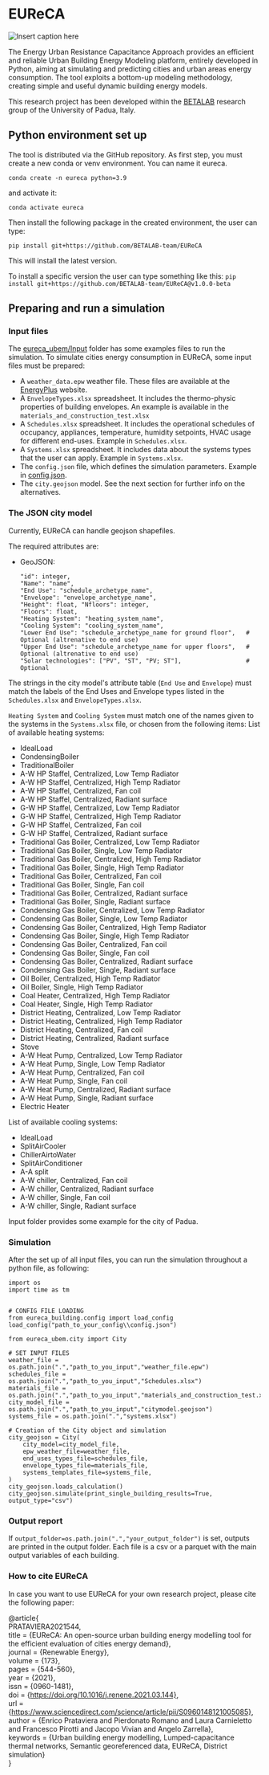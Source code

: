 # EUReCA 

![Insert caption here](https://research.dii.unipd.it/betalab/wp-content/uploads/sites/33/2021/03/EUReCA_logo_300x300.jpg)

The Energy Urban Resistance Capacitance Approach provides an efficient and reliable Urban Building Energy Modeling platform, entirely developed in Python, aiming at simulating and predicting cities and urban areas energy consumption. The tool exploits a bottom-up modeling methodology, creating simple and useful dynamic building energy models.

This research project has been developed within the [BETALAB](https://research.dii.unipd.it/betalab/) research group of the University of Padua, Italy.

## Python environment set up
The tool is distributed via the GitHub repository. As first step, you must create a new conda or venv environment. You can name it eureca.

`conda create -n eureca python=3.9`

and activate it:

``conda activate eureca``

Then install the following package in the created environment, the user can type:

``
pip install git+https://github.com/BETALAB-team/EUReCA
``

This will install the latest version. 

To install a specific version the user can type something like this:
``
pip install git+https://github.com/BETALAB-team/EUReCA@v1.0.0-beta
``

## Preparing and run a simulation
### Input files

The [eureca_ubem/Input](https://github.com/BETALAB-team/EUReCA/tree/main/eureca_ubem/Input) folder has some examples files to run the simulation. 
To simulate cities energy consumption in EUReCA, some input files must be prepared:
 - A `weather_data.epw` weather file. These files are available at the [EnergyPlus](https://www.energyplus.net/weather) website.
 - A `EnvelopeTypes.xlsx` spreadsheet. It includes the thermo-physic properties of building envelopes. An example is available in the `materials_and_construction_test.xlsx`
 - A `Schedules.xlsx` spreadsheet. It includes the operational schedules of occupancy, appliances, temperature, humidity setpoints, HVAC usage for different end-uses. Example in `Schedules.xlsx`.
 - A `Systems.xlsx` spreadsheet. It includes data about the systems types that the user can apply. Example in `Systems.xlsx`.
 - The `config.json` file, which defines the simulation parameters. Example in [config.json](https://github.com/BETALAB-team/EUReCA/blob/main/eureca_ubem/Input/config.json).
 - The `city.geojson` model. See the next section for further info on the alternatives.

### The JSON city model
Currently, EUReCA can handle geojson shapefiles. 

The required attributes are:
- GeoJSON: 
  ```
  "id": integer, 
  "Name": "name", 
  "End Use": "schedule_archetype_name", 
  "Envelope": "envelope_archetype_name", 
  "Height": float, "Nfloors": integer, 
  "Floors": float, 
  "Heating System": "heating_system_name", 
  "Cooling System": "cooling_system_name",
  "Lower End Use": "schedule_archetype_name for ground floor",   # Optional (altrenative to end use)
  "Upper End Use": "schedule_archetype_name for upper floors",   # Optional (altrenative to end use)
  "Solar technologies": ["PV", "ST", "PV; ST"],                  # Optional
  ```
  
The strings in the city model's attribute table (`End Use` and `Envelope`) must match the labels of the End Uses and Envelope types listed in the `Schedules.xlsx` and `EnvelopeTypes.xlsx`.

`Heating System` and `Cooling System` must match one of the names given to the systems in the `Systems.xlsx` file, or chosen from the following items:
List of available heating systems:
- IdealLoad
- CondensingBoiler
- TraditionalBoiler
- A-W HP Staffel, Centralized, Low Temp Radiator
- A-W HP Staffel, Centralized, High Temp Radiator
- A-W HP Staffel, Centralized, Fan coil
- A-W HP Staffel, Centralized, Radiant surface
- G-W HP Staffel, Centralized, Low Temp Radiator
- G-W HP Staffel, Centralized, High Temp Radiator
- G-W HP Staffel, Centralized, Fan coil
- G-W HP Staffel, Centralized, Radiant surface
- Traditional Gas Boiler, Centralized, Low Temp Radiator
- Traditional Gas Boiler, Single, Low Temp Radiator
- Traditional Gas Boiler, Centralized, High Temp Radiator
- Traditional Gas Boiler, Single, High Temp Radiator
- Traditional Gas Boiler, Centralized, Fan coil
- Traditional Gas Boiler, Single, Fan coil
- Traditional Gas Boiler, Centralized, Radiant surface
- Traditional Gas Boiler, Single, Radiant surface
- Condensing Gas Boiler, Centralized, Low Temp Radiator
- Condensing Gas Boiler, Single, Low Temp Radiator
- Condensing Gas Boiler, Centralized, High Temp Radiator
- Condensing Gas Boiler, Single, High Temp Radiator
- Condensing Gas Boiler, Centralized, Fan coil
- Condensing Gas Boiler, Single, Fan coil
- Condensing Gas Boiler, Centralized, Radiant surface
- Condensing Gas Boiler, Single, Radiant surface
- Oil Boiler, Centralized, High Temp Radiator
- Oil Boiler, Single, High Temp Radiator
- Coal Heater, Centralized, High Temp Radiator
- Coal Heater, Single, High Temp Radiator
- District Heating, Centralized, Low Temp Radiator
- District Heating, Centralized, High Temp Radiator
- District Heating, Centralized, Fan coil
- District Heating, Centralized, Radiant surface
- Stove
- A-W Heat Pump, Centralized, Low Temp Radiator
- A-W Heat Pump, Single, Low Temp Radiator
- A-W Heat Pump, Centralized, Fan coil
- A-W Heat Pump, Single, Fan coil
- A-W Heat Pump, Centralized, Radiant surface
- A-W Heat Pump, Single, Radiant surface
- Electric Heater

List of available cooling systems:
- IdealLoad
- SplitAirCooler
- ChillerAirtoWater
- SplitAirConditioner
- A-A split
- A-W chiller, Centralized, Fan coil
- A-W chiller, Centralized, Radiant surface
- A-W chiller, Single, Fan coil
- A-W chiller, Single, Radiant surface

Input folder provides some example for the city of Padua.

### Simulation

After the set up of all input files, you can run the simulation throughout a python file, as following:

```
import os
import time as tm


# CONFIG FILE LOADING
from eureca_building.config import load_config
load_config("path_to_your_config\\config.json")

from eureca_ubem.city import City

# SET INPUT FILES
weather_file = os.path.join(".","path_to_you_input","weather_file.epw")
schedules_file = os.path.join(".","path_to_you_input","Schedules.xlsx")
materials_file = os.path.join(".","path_to_you_input","materials_and_construction_test.xlsx")
city_model_file = os.path.join(".","path_to_you_input","citymodel.geojson")
systems_file = os.path.join(".","systems.xlsx")

# Creation of the City object and simulation
city_geojson = City(
    city_model=city_model_file,
    epw_weather_file=weather_file,
    end_uses_types_file=schedules_file,
    envelope_types_file=materials_file,
    systems_templates_file=systems_file,
)
city_geojson.loads_calculation()
city_geojson.simulate(print_single_building_results=True, output_type="csv")
```

### Output report
If `output_folder=os.path.join(".","your_output_folder")` is set, outputs are printed in the output folder.
Each file is a csv or a parquet with the main output variables of each building.

### How to cite EUReCA
In case you want to use EUReCA for your own research project, please cite the following paper: 

@article{\
PRATAVIERA2021544,\
title = {EUReCA: An open-source urban building energy modelling tool for the efficient evaluation of cities energy demand},\
journal = {Renewable Energy},\
volume = {173},\
pages = {544-560},\
year = {2021},\
issn = {0960-1481},\
doi = {https://doi.org/10.1016/j.renene.2021.03.144}, \
url = {https://www.sciencedirect.com/science/article/pii/S0960148121005085}, \
author = {Enrico Prataviera and Pierdonato Romano and Laura Carnieletto and Francesco Pirotti and Jacopo Vivian and Angelo Zarrella},\
keywords = {Urban building energy modelling, Lumped-capacitance thermal networks, Semantic georeferenced data, EUReCA, District simulation}\
}
